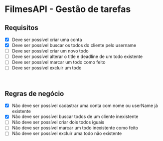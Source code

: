 # FilmesAPI - Gestão de tarefas

## **Requisitos**

- [x] Deve ser possível criar uma conta <br />
- [x] Deve ser possível buscar os todos do cliente pelo username <br />
- [ ] Deve ser possível criar um novo todo <br />
- [ ] Deve ser possível alterar o title e deadline de um todo existente <br />
- [ ] Deve ser possível marcar um todo como feito <br />
- [ ] Deve ser possível excluir um todo <br />

<br />

## **Regras de negócio**

- [x] Não deve ser possível cadastrar uma conta com nome ou userName já existente<br />
- [x] Não deve ser possível buscar todos de um cliente inexistente <br />
- [ ] Não deve ser possível criar dois todos iguais <br />
- [ ] Não deve ser possível marcar um todo inexistente como feito <br />
- [ ] Não deve ser possível excluir uma todo não existente<br />
